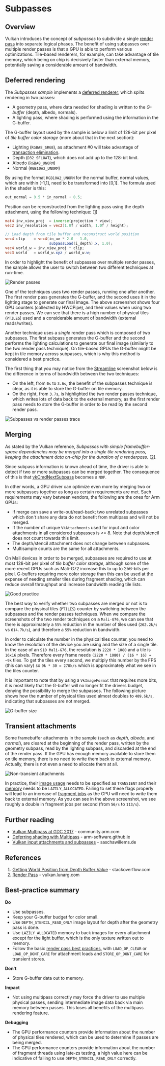 <!--
- Copyright (c) 2019-2022, Arm Limited and Contributors
-
- SPDX-License-Identifier: Apache-2.0
-
- Licensed under the Apache License, Version 2.0 the "License";
- you may not use this file except in compliance with the License.
- You may obtain a copy of the License at
-
-     http://www.apache.org/licenses/LICENSE-2.0
-
- Unless required by applicable law or agreed to in writing, software
- distributed under the License is distributed on an "AS IS" BASIS,
- WITHOUT WARRANTIES OR CONDITIONS OF ANY KIND, either express or implied.
- See the License for the specific language governing permissions and
- limitations under the License.
-
-->

# Subpasses

## Overview

Vulkan introduces the concept of _subpasses_ to subdivide a single [render pass](../render_passes/README.md) into separate logical phases. The benefit of using subpasses over multiple render passes is that a GPU is able to perform various optimizations. Tile-based renderers, for example, can take advantage of tile memory, which being on chip is decisively faster than external memory, potentially saving a considerable amount of bandwidth.

## Deferred rendering

The _Subpasses sample_ implements a [deferred renderer](https://en.wikipedia.org/wiki/Deferred_shading), which splits rendering in two passes:

* A geometry pass, where data needed for shading is written to the _G-buffer_ (depth, albedo, normals).
* A lighting pass, where shading is performed using the information in the G-buffer.

The G-buffer layout used by the sample is below a limit of 128-bit per pixel of *tile buffer color storage* (more about that in the next section):

* Lighting (`RGBA8_SRGB`), as attachment #0 will take advantage of [transaction elimination](https://www.arm.com/technologies/graphics-technologies/transaction-elimination).
* Depth (`D32_SFLOAT`), which does not add up to the 128-bit limit.
* Albedo (`RGBA8_UNORM`)
* Normal (`RGB10A2_UNORM`)

By using the format `RGB10A2_UNORM` for the normal buffer, normal values, which are within [-1,1], need to be transformed into [0,1]. The formula used in the shader is this:
```glsl
out_normal = 0.5 * in_normal + 0.5;
```
Position can be reconstructed from the lighting pass using the depth attachment, using the following technique: [[1](#references)]

```glsl
mat4 inv_view_proj  = inverse(projection * view);
vec2 inv_resolution = vec2(1.0f / width, 1.0f / height);

// Load depth from tile buffer and reconstruct world position
vec4 clip    = vec4(in_uv * 2.0 - 1.0, 
                    subpassLoad(i_depth).x, 1.0);
vec4 world_w = inv_view_proj * clip;
vec3 world   = world_w.xyz / world_w.w;
```

In order to highlight the benefit of subpasses over multiple render passes, the sample allows the user to switch between two different techniques at run-time.

![Render passes](images/render-passes.jpg)

One of the techniques uses two render passes, running one after another. The first render pass generates the G-buffer, and the second uses it in the lighting stage to generate our final image. The above screenshot shows four GPU counters (collected by HWCPipe), and their values when using two render passes. We can see that there is a high number of physical tiles (`PTILES`) used and a considerable amount of bandwidth (external reads/writes).

Another technique uses a *single* render pass which is composed of two subpasses. The first subpass generates the G-buffer and the second performs the lighting calculations to generate our final image (similarly to the two render pass technique). On tile-based GPUs the G-buffer might be kept in tile memory across subpasses, which is why this method is considered a best practice.

The first thing that you may notice from the [Streamline](https://developer.arm.com/agents-and-software/embedded/arm-development-studio/components/streamline-performance-analyzer) screenshot below is the difference in terms of bandwidth between the two techniques:
- On the left, from `0s` to `3.6s`, the benefit of the subpasses technique is clear, as it is able to store the G-buffer on tile memory.
- On the right, from `3.7s`, is highlighted the two render passes technique, which writes lots of data back to the external memory, as the first render pass needs to store the G-buffer in order to be read by the second render pass.

![Subpasses vs render passes trace](images/subpasses-renderpasses-trace.jpg)

## Merging

As stated by the Vulkan reference, _Subpasses with simple framebuffer-space dependencies may be merged into a single tile rendering pass, keeping the attachment data on-chip for the duration of a renderpass._ [[2](#references)].

Since subpass information is known ahead of time, the driver is able to detect if two or more subpasses can be merged together. The consequence of this is that [vkCmdNextSubpass](https://www.khronos.org/registry/vulkan/specs/1.1-extensions/man/html/vkCmdNextSubpass.html) becomes a `NOP`.

In other words, a GPU driver can optimize even more by merging two or more subpasses together as long as certain requirements are met. Such requirements may vary between vendors, the following are the ones for Arm GPUs:

* If merge can save a write-out/read-back; two unrelated subpasses which don't share any data do not benefit from multipass and will not be merged.
* If the number of unique `VkAttachments` used for input and color attachments in all considered subpasses is <= 8. Note that depth/stencil does not count towards this limit.
* The depth/stencil attachment does not change between subpasses.
* Multisample counts are the same for all attachments.

On Mali devices in order to be merged, subpasses are required to use at most 128-bit per pixel of *tile buffer color storage*, although some of the more recent GPUs such as Mali-G72 increase this to up to 256-bits per pixel. G-buffers requiring more color storage than this can be used at the expense of needing smaller tiles during fragment shading, which can reduce overall throughput and increase bandwidth reading tile lists.

![Good practice](images/good-practice.jpg)

The best way to verify whether two subpasses are merged or not is to compare the physical tiles (`PTILES`) counter by switching between the subpasses and the render passes techniques. When we compare the screenshots of the two render techniques on a `Mali-G76`, we can see that there is approximately a `55%` reduction in the number of tiles used (`262.2k/s` vs `614.7k/s`), and therefore a `55%` reduction in bandwidth.

In order to calculate the number in the physical tiles counter, you need to know the resolution of the device you are using and the size of a single tile. In the case of an `S10 Mali-G76`, the resolution is `2220 * 1080` and a tile is `16x16` pixels. Therefore every frame needs `(2220 * 1080) / (16 * 16) = ~9k` tiles. To get the tiles every second, we multiply this number by the FPS (this can vary) so `9k * 30 = 270k/s` which is approximately what we see in the tiles counter. 

It is important to note that by using a `VkImageFormat` that requires more bits, it is most likely that the G-buffer will no longer fit the drivers budget, denying the possibility to merge the subpasses. The following picture shows how the number of physical tiles used almost doubles to `409.6k/s`, indicating that subpasses are not merged.

![G-buffer size](images/gbuffer-size.jpg)

## Transient attachments

Some framebuffer attachments in the sample (such as _depth_, _albedo_, and _normal_), are cleared at the beginning of the render pass, written by the geometry subpass, read by the lighting subpass, and discarded at the end of the render pass. If the GPU has enough memory available to store them on tile memory, there is no need to write them back to external memory. Actually, there is not even a need to allocate them at all.

![Non-transient attachments](images/transient-attachments.jpg)

In practice, their [image usage](https://www.khronos.org/registry/vulkan/specs/1.1-extensions/man/html/VkImageUsageFlagBits.html) needs to be specified as `TRANSIENT` and their [memory](https://www.khronos.org/registry/vulkan/specs/1.1-extensions/man/html/VkMemoryPropertyFlagBits.html) needs to be `LAZILY_ALLOCATED`. Failing to set these flags properly will lead to an increase of [fragment jobs](https://community.arm.com/developer/agents-software/graphics/b/blog/posts/mali-bifrost-family-performance-counters) as the GPU will need to write them back to external memory. As you can see in the above screenshot, we see roughly a double in fragment jobs per second (from `56/s` to `113/s`).

## Further reading

* [Vulkan Multipass at GDC 2017](https://community.arm.com/developer/agents-software/graphics/b/blog/posts/vulkan-multipass-at-gdc-2017) - community.arm.com
* [Deferring shading with Multipass](https://arm-software.github.io/vulkan-sdk/multipass.html) - arm-software.github.io
* [Vulkan input attachments and subpasses](https://www.saschawillems.de/blog/2018/07/19/vulkan-input-attachments-and-sub-passes/) - saschawillems.de

## References

1. [Getting World Position from Depth Buffer Value](https://stackoverflow.com/a/32246825) - stackoverflow.com
2. [Render Pass](https://vulkan.lunarg.com/doc/view/1.0.37.0/linux/vkspec.chunked/ch07.html) - vulkan.lunarg.com

## Best-practice summary

**Do**

* Use subpasses.
* Keep your G-buffer budget for color small.
* Use `DEPTH_STENCIL_READ_ONLY` image layout for depth after the geometry pass is done.
* Use `LAZILY_ALLOCATED` memory to back images for every attachment except for the light buffer, which is the only texture written out to memory.
* Follow the basic [render pass best practices](../render_passes/README.md), with `LOAD_OP_CLEAR` or `LOAD_OP_DONT_CARE` for attachment loads and `STORE_OP_DONT_CARE` for transient stores.

**Don't**

* Store G-buffer data out to memory.

**Impact**

* Not using multipass correctly may force the driver to use multiple physical passes, sending intermediate image data back via main memory between passes. This loses all benefits of the multipass rendering feature.

**Debugging**

* The GPU performance counters provide information about the number of physical tiles rendered, which can be used to determine if passes are being merged.
* The GPU performance counters provide information about the number of fragment threads using late-zs testing, a high value here can be indicative of failing to use `DEPTH_STENCIL_READ_ONLY` correctly.
